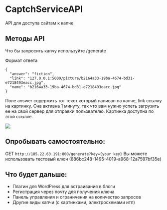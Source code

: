 # CaptchServiceAPI
API для доступа сайтам к капче

## Методы API
Что бы запросить капчу используйте /generate

Формат ответа
```
{
  "answer": "fiction", 
  "link": "127.0.0.1:5000/picture/b2164a33-19ba-4674-bd31-e7218493eacc.jpg", 
  "name": "b2164a33-19ba-4674-bd31-e7218493eacc.jpg"
}
```

Поле answer содержить тот текст который написан на капче,  link ссылку на картинку. Она активна 1 минуту, так что вам нужно успеть загрузить ее на свой сервер для отправки пользвателю. Картинка доступна по этой ссылке.



![](https://i.imgur.com/auVFqcZ.png)

## Опробывать самостоятельно:
GET `http://185.22.63.191:800/generate?key={your key}`
Вы можете использовать тестовый ключ (686bc248-1495-4019-a968-12a7597bf35e)

## Что будет дальше:
* Плагин для WordPress для встраивания в блоги
* Регистрация через почту для получения ключа
* Панель управления и ограничения на количество запросов
* Другие виды капчи (с картинками, электросхемами итп)
